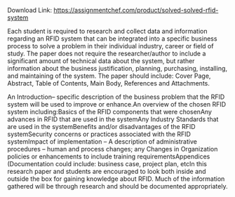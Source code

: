 Download Link: https://assignmentchef.com/product/solved-solved-rfid-system
<br>
<p class="ui header product-top-header" title="RFID system Solution">Each student is required to research and collect data and information regarding an RFID system that can be integrated into a specific business process to solve a problem in their individual industry, career or field of study.  The paper does not require the researcher/author to include a significant amount of technical data about the system, but rather information about the business justification, planning, purchasing, installing, and maintaining of the system.  The paper should include: Cover Page, Abstract, Table of Contents, Main Body, References and Attachments.

An Introduction– specific description of the business problem that the RFID system will be used to improve or enhance.An overview of the chosen RFID system including:Basics of the RFID components that were chosenAny advances in RFID that are used in the systemAny Industry Standards that are used in the systemBenefits and/or disadvantages of the RFID systemSecurity concerns or practices associated with the RFID systemImpact of implementation – A description of administrative procedures – human and  process changes; any Changes in Organization policies or enhancements to include training requirementsAppendices (Documentation could include:  business case, project plan, etcIn this research paper and students are encouraged to look both inside and outside the box for gaining knowledge about RFID.  Much of the information gathered will be through research and should be documented appropriately.